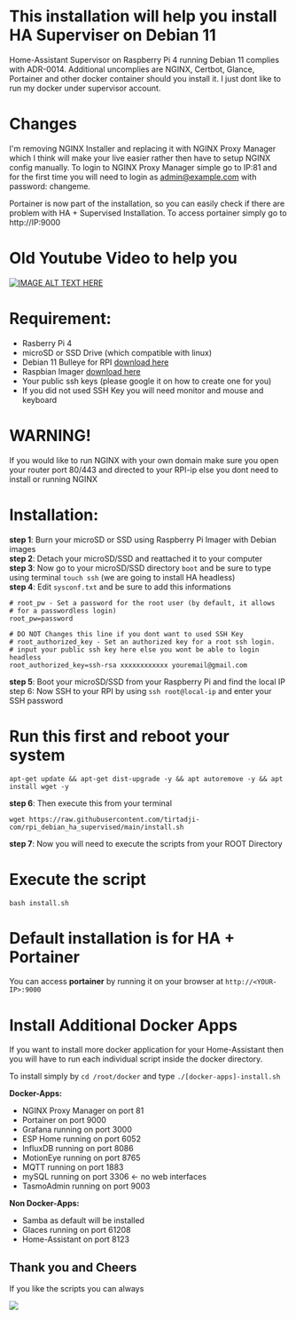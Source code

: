 # This installation will help you install HA Superviser on Debian 11
Home-Assistant Supervisor on Raspberry Pi 4 running Debian 11 complies with ADR-0014. Additional uncomplies are NGINX, Certbot, Glance, Portainer and other docker container should you install it. I just dont like to run my docker under supervisor account.

# Changes
I'm removing NGINX Installer and replacing it with NGINX Proxy Manager which I think will make your live easier rather then have to setup NGINX config manually. To login to NGINX Proxy Manager simple go to IP:81 and for the first time you will need to login as admin@example.com with password: changeme.

Portainer is now part of the installation, so you can easily check if there are problem with HA + Supervised Installation. To access portainer simply go to http://IP:9000

# Old Youtube Video to help you
[![IMAGE ALT TEXT HERE](https://img.youtube.com/vi/yMEryGN_2MY/0.jpg)](https://www.youtube.com/watch?v=yMEryGN_2MY/0)


# Requirement:
- Rasberry Pi 4
- microSD or SSD Drive (which compatible with linux)
- Debian 11 Bulleye for RPI [download here](https://raspi.debian.net/tested-images/)
- Raspbian Imager [download here](https://www.raspberrypi.org/software/)
- Your public ssh keys (please google it on how to create one for you)
- If you did not used SSH Key you will need monitor and mouse and keyboard

# WARNING!
If you would like to run NGINX with your own domain make sure you open your router port 80/443 and directed to your RPI-ip else you dont need to install or running NGINX

# Installation:
**step 1**: Burn your microSD or SSD using Raspberry Pi Imager with Debian images  
**step 2**: Detach your microSD/SSD and reattached it to your computer  
**step 3**: Now go to your microSD/SSD directory `boot` and be sure to type using terminal `touch ssh` (we are going to install HA headless)  
**step 4**: Edit `sysconf.txt` and be sure to add this informations

```
# root_pw - Set a password for the root user (by default, it allows
# for a passwordless login)
root_pw=password

# DO NOT Changes this line if you dont want to used SSH Key
# root_authorized_key - Set an authorized key for a root ssh login.
# input your public ssh key here else you wont be able to login headless
root_authorized_key=ssh-rsa xxxxxxxxxxxx youremail@gmail.com
```

**step 5**: Boot your microSD/SSD from your Raspberry Pi and find the local IP
step 6: Now SSH to your RPI by using `ssh root@local-ip` and enter your SSH password

# Run this first and reboot your system
`apt-get update && apt-get dist-upgrade -y && apt autoremove -y && apt install wget -y`

**step 6**: Then execute this from your terminal

`wget https://raw.githubusercontent.com/tirtadji-com/rpi_debian_ha_supervised/main/install.sh`

**step 7**: Now you will need to execute the scripts from your ROOT Directory

# Execute the script
`bash install.sh`

# Default installation is for HA + Portainer
You can access **portainer** by running it on your browser at `http://<YOUR-IP>:9000`

# Install Additional Docker Apps
If you want to install more docker application for your Home-Assistant then you will have to run each individual script inside the docker directory.

To install simply by `cd /root/docker` and type `./[docker-apps]-install.sh`

**Docker-Apps:**
- NGINX Proxy Manager on port 81
- Portainer on port 9000
- Grafana running on port 3000
- ESP Home running on port 6052
- InfluxDB running on port 8086
- MotionEye running on port 8765
- MQTT running on port 1883
- mySQL running on port 3306 <- no web interfaces
- TasmoAdmin running on port 9003

**Non Docker-Apps:**
- Samba as default will be installed
- Glaces running on port 61208
- Home-Assistant on port 8123

## Thank you and  Cheers

If you like the scripts you can always

<a href="https://www.buymeacoffee.com/rltirtadji"><img src="https://img.buymeacoffee.com/button-api/?text=Buy me a coffee&emoji=&slug=rltirtadji&button_colour=FFDD00&font_colour=000000&font_family=Cookie&outline_colour=000000&coffee_colour=ffffff"></a>